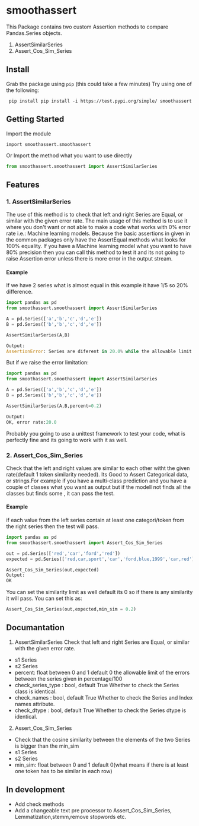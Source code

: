 # smoothassert

This Package contains two custom Assertion methods to compare Pandas.Series objects.
1. AssertSimilarSeries
2. Assert_Cos_Sim_Series


## Install

Grab the package using `pip` (this could take a few minutes)
Try using one of the following:

     pip install pip install -i https://test.pypi.org/simple/ smoothassert

## Getting Started

Import the module

    import smoothassert.smoothassert

Or
Import the method what you want to use directly
```python
from smoothassert.smoothassert import AssertSimilarSeries
```

## Features

### 1. AssertSimilarSeries
The use of this method is to check that left and right Series are Equal, or similar with the given error rate.
The main usage of this method is to use it where you don't want or not able to make a code what works with 0% error rate i.e.: Machine learning models. Because the basic assertions in given in the common packages only have the AssertEqual methods what looks for 100% equality. If you have a Machine learning model what you want to have 80% precision then you can call this method to test it and its not going to raise Assertion error unless there is more error in the output stream.

#### Example
If we have 2 series what is almost equal in this example it have 1/5 so 20% difference.
```python
import pandas as pd
from smoothassert.smoothassert import AssertSimilarSeries

A = pd.Series(['a','b','c','d','e'])
B = pd.Series(['b','b','c','d','e'])

AssertSimilarSeries(A,B)

Output:
AssertionError: Series are diferent in 20.0% while the allowable limit is 0%
```
But if we raise the error limitation:
```python
import pandas as pd
from smoothassert.smoothassert import AssertSimilarSeries

A = pd.Series(['a','b','c','d','e'])
B = pd.Series(['b','b','c','d','e'])

AssertSimilarSeries(A,B,percent=0.2)

Output:
OK, error rate:20.0
```
Probably you going to use a unittest framework to test your code, what is perfectly fine and its going to work with it as well.
### 2. Assert_Cos_Sim_Series
Check that the left and right values are similar to each other witht the given rate(default 1 token similarity needed).
Its Good to Assert Categorical data, or strings.For example if you have a multi-class prediction and you have a couple of classes what you want as output but if the modell not finds all the classes but finds some , it can pass the test.

#### Example
if each value from the left series contain at least one categori/token from the right series then the test will pass.
```python
import pandas as pd
from smoothassert.smoothassert import Assert_Cos_Sim_Series

out = pd.Series(['red','car','ford','red'])
expected = pd.Series(['red,car,sport','car','ford,blue,1999','car,red'])

Assert_Cos_Sim_Series(out,expected)
Output:
OK
```
You can set the similarity limit as well default its 0 so if there is any similarity it will pass.
You can set this as:
```python
Assert_Cos_Sim_Series(out,expected,min_sim = 0.2)
```
## Documantation
1. AssertSimilarSeries
Check that left and right Series are Equal, or similar with the given error rate. 
+ s1 Series
+ s2 Series
+ percent: float between 0 and 1 default 0
the allowable limit of the errors between the series given in percentage/100
+ check_series_type : bool, default True
Whether to check the Series class is identical.
+ check_names : bool, default True
Whether to check the Series and Index names attribute.
+ check_dtype : bool, default True
        Whether to check the Series dtype is identical.
2. Assert_Cos_Sim_Series
+ Check that the cosine similarity between the elements of the two Series is bigger than the min_sim
+ s1 Series
+ s2 Series
+ min_sim: float between 0 and 1 default 0(what means if there is at least one token has to be similar in each row)
## In development
+ Add check methods
+ Add a changeable text pre processor to Assert_Cos_Sim_Series, Lemmatization,stemm,remove stopwords etc.
